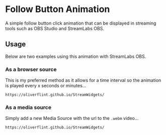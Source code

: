 # Follow Button Animation

A simple follow button click animation that can be displayed in streaming tools such as OBS Studio and StreamLabs OBS.

## Usage

Below are two examples using this animation with StreamLabs OBS.

### As a browser source

This is my preferred method as it allows for a time interval so the animation is played every x seconds or minutes...

`https://oliverflint.github.io/StreamWidgets/`

### As a media source

Simply add a new Media Source with the url to the `.webm` video...

`https://oliverflint.github.io/StreamWidgets/`